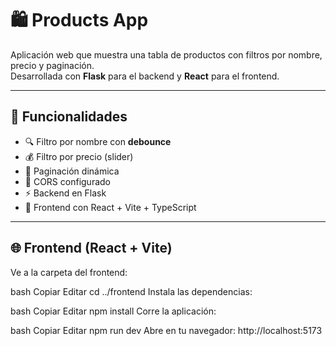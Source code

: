 # 🛍️ Products App

Aplicación web que muestra una tabla de productos con filtros por nombre, precio y paginación.  
Desarrollada con **Flask** para el backend y **React** para el frontend.

---

## 🧩 Funcionalidades

- 🔍 Filtro por nombre con **debounce**
- 💰 Filtro por precio (slider)
- 📄 Paginación dinámica
- 🎯 CORS configurado
- ⚡ Backend en Flask
- 🎨 Frontend con React + Vite + TypeScript

---

## 🌐 Frontend (React + Vite)
Ve a la carpeta del frontend:

bash
Copiar
Editar
cd ../frontend
Instala las dependencias:

bash
Copiar
Editar
npm install
Corre la aplicación:

bash
Copiar
Editar
npm run dev
Abre en tu navegador: http://localhost:5173


